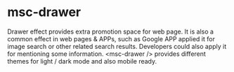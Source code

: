 # msc-drawer
Drawer effect provides extra promotion space for web page. It is also a common effect in web pages &amp; APPs, such as Google APP applied it for image search or other related search results. Developers could also apply it for mentioning some information. &lt;msc-drawer /> provides different themes for light / dark mode and also mobile ready.
